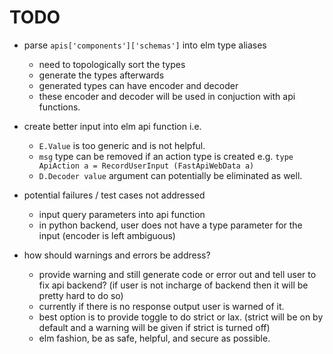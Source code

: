 # TODO
* parse `apis['components']['schemas']` into elm type aliases 
    * need to topologically sort the types
    * generate the types afterwards 
    * generated types can have encoder and decoder 
    * these encoder and decoder will be used in conjuction with api functions. 

* create better input into elm api function i.e. 
    * `E.Value` is too generic and is not helpful. 
    * `msg` type can be removed if an action type is created e.g. `type ApiAction a = RecordUserInput (FastApiWebData a)`
    * `D.Decoder value` argument can potentially be eliminated as well. 

* potential failures / test cases not addressed
    * input query parameters into api function 
    * in python backend, user does not have a type parameter for the input (encoder is left ambiguous)

* how should warnings and errors be address?
    * provide warning and still generate code or error out and tell user to fix api backend? (if user is not incharge of backend then it will be pretty hard to do so)
    * currently if there is no response output user is warned of it. 
    * best option is to provide toggle to do strict or lax. (strict will be on by default and a warning will be given if strict is turned off)
    * elm fashion, be as safe, helpful, and secure as possible. 
